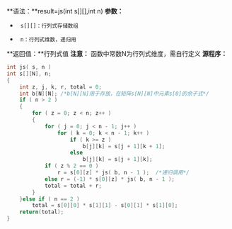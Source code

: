 **语法：**result=js(int s[][],int n)
**参数：**
-      s[][]：行列式存储数组
-      n：行列式维数，递归用


**返回值：**行列式值
**注意：** 函数中常数N为行列式维度，需自行定义
**源程序：**
```cpp
int js( s, n )
int s[][N], n;
{
	int	z, j, k, r, total = 0;
	int	b[N][N]; /*b[N][N]用于存放，在矩阵s[N][N]中元素s[0]的余子式*/
	if ( n > 2 )
	{
		for ( z = 0; z < n; z++ )
		{
			for ( j = 0; j < n - 1; j++ )
				for ( k = 0; k < n - 1; k++ )
					if ( k >= z )
						b[j][k] = s[j + 1][k + 1];
					else
						b[j][k] = s[j + 1][k];
			if ( z % 2 == 0 )
				r = s[0][z] * js( b, n - 1 );  /*递归调用*/
			else r = (-1) * s[0][z] * js( b, n - 1 );
			total = total + r;
		}
	}else if ( n == 2 )
		total = s[0][0] * s[1][1] - s[0][1] * s[1][0];
	return(total);
}

```
